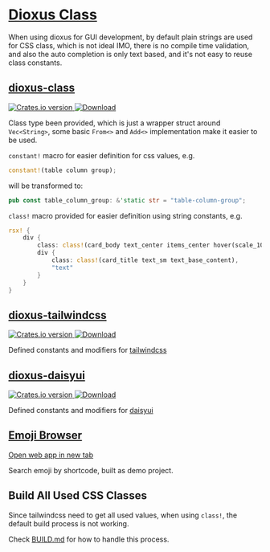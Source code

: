 # [Dioxus Class](https://github.com/edger-dev/dioxus-class)

When using dioxus for GUI development, by default plain strings are used for CSS class, which is not ideal IMO, there is no compile time validation, and also the auto completion is only text based, and it's not easy to reuse class constants.

## [dioxus-class](https://github.com/edger-dev/dioxus-class/tree/main/crates/dioxus-class)

<div class="crate">
  <!-- Crates version -->
  <a href="https://crates.io/crates/dioxus-class">
    <img src="https://img.shields.io/crates/v/dioxus-class.svg?style=flat-square"
    alt="Crates.io version" />
  </a>
  <!-- Downloads -->
  <a href="https://crates.io/crates/dioxus-class">
    <img src="https://img.shields.io/crates/d/dioxus-class.svg?style=flat-square"
      alt="Download" />
  </a>
</div>

Class type been provided, which is just a wrapper struct around `Vec<String>`, some basic `From<>` and `Add<>` implementation make it easier to be used.

`constant!` macro for easier definition for css values, e.g.

```rust
constant!(table column group);
```

will be transformed to:

```rust
pub const table_column_group: &'static str = "table-column-group";
```

`class!` macro provided for easier definition using string constants, e.g.

```rust
rsx! {
    div {
        class: class!(card_body text_center items_center hover(scale_105)),
        div {
            class: class!(card_title text_sm text_base_content),
            "text"
        }
    }
}
```

## [dioxus-tailwindcss](https://github.com/edger-dev/dioxus-class/tree/main/crates/dioxus-tailwindcss)

<div class="crate">
  <!-- Crates version -->
  <a href="https://crates.io/crates/dioxus-tailwindcss">
    <img src="https://img.shields.io/crates/v/dioxus-tailwindcss.svg?style=flat-square"
    alt="Crates.io version" />
  </a>
  <!-- Downloads -->
  <a href="https://crates.io/crates/dioxus-tailwindcss">
    <img src="https://img.shields.io/crates/d/dioxus-tailwindcss.svg?style=flat-square"
      alt="Download" />
  </a>
</div>

Defined constants and modifiers for [tailwindcss](https://tailwindcss.com)

## [dioxus-daisyui](https://github.com/edger-dev/dioxus-class/tree/main/crates/dioxus-daisyui)

<div class="crate">
  <!-- Crates version -->
  <a href="https://crates.io/crates/dioxus-daisyui">
    <img src="https://img.shields.io/crates/v/dioxus-daisyui.svg?style=flat-square"
    alt="Crates.io version" />
  </a>
  <!-- Downloads -->
  <a href="https://crates.io/crates/dioxus-daisyui">
    <img src="https://img.shields.io/crates/d/dioxus-daisyui.svg?style=flat-square"
      alt="Download" />
  </a>
</div>

Defined constants and modifiers for [daisyui](https://daisyui.com)

## [Emoji Browser](https://github.com/edger-dev/dioxus-class/tree/main/demos/emoji-browser)

<a href="https://www.edger.dev/emoji/browser" target="_blank">Open web app in new tab</a>

Search emoji by shortcode, built as demo project.


## Build All Used CSS Classes 

Since tailwindcss need to get all used values, when using `class!`, the default build process is not working.

Check [BUILD.md](https://github.com/edger-dev/dioxus-class/tree/main/BUILD.md) for how to handle this process.